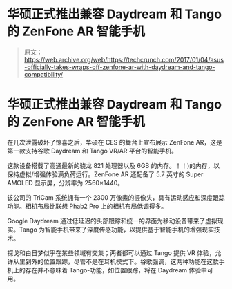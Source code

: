 # 华硕正式推出兼容 Daydream 和 Tango 的 ZenFone AR 智能手机 

> 原文：<https://web.archive.org/web/https://techcrunch.com/2017/01/04/asus-officially-takes-wraps-off-zenfone-ar-with-daydream-and-tango-compatibility/>

# 华硕正式推出兼容 Daydream 和 Tango 的 ZenFone AR 智能手机

在几次泄露破坏了惊喜之后，华硕在 CES 的舞台上宣布展示 ZenFone AR，这是第一款支持谷歌 Daydream 和 Tango VR/AR 平台的智能手机。

这款设备搭载了高通最新的骁龙 821 处理器以及 6GB 的内存。！！)的内存，以保持虚拟/增强体验满负荷运行。ZenFone AR 还配备了 5.7 英寸的 Super AMOLED 显示屏，分辨率为 2560×1440。

该公司的 TriCam 系统拥有一个 2300 万像素的摄像头，具有运动感应和深度跟踪功能。相机布局比联想 Phab2 Pro 上的相机布局低调得多。

Google Daydream 通过低延迟的头部跟踪和统一的界面为移动设备带来了虚拟现实。Tango 为智能手机带来了深度传感功能，以提供基于智能手机的增强现实技术。

探戈和白日梦似乎在某些领域有交集；两者都可以通过 Tango 提供 VR 体验，允许从里到外的位置跟踪，尽管不是在耳机模式下。谷歌强调，这两种功能在这款手机上的存在并不意味着 Tango-功能，如位置跟踪，将在 Daydream 体验中可用。